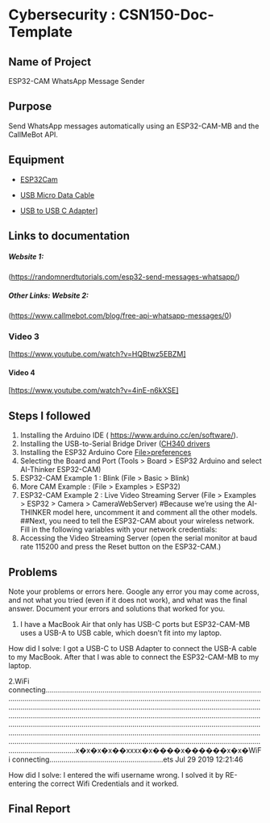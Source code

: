 # Cybersecurity : CSN150-Doc-Template

## Name of Project
ESP32-CAM WhatsApp Message Sender

## Purpose
Send WhatsApp messages automatically using an ESP32-CAM-MB and the CallMeBot API.

## Equipment
* [ESP32Cam](https://www.amazon.com/Aideepen-ESP32-CAM-Bluetooth-ESP32-CAM-MB-Arduino/dp/B08P2578LV/ref=sr_1_3?crid=4FY0ECFW0ZX7&keywords=ESP32+Cam&qid=1678902050&sprefix=esp32+cam%2Caps%2C240&sr=8-3)

* [USB Micro Data Cable](https://www.amazon.com/AmazonBasics-Male-Micro-Cable-Black/dp/B0711PVX6Z/ref=sr_1_1_sspa?keywords=micro+usb+data+cable&qid=1678902214&sprefix=Micro+USB+data+%2Caps%2C89&sr=8-1-spons&psc=1&spLa=ZW5jcnlwdGVkUXVhbGlmaWVyPUFaU0NaUVZHU1RFUlAmZW5jcnlwdGVkSWQ9QTA3NTA4MDVFVERCS01HVlgxM1YmZW5jcnlwdGVkQWRJZD1BMDE4NTE1NTIwWUdONkdWSzU1M1Amd2lkZ2V0TmFtZT1zcF9hdGYmYWN0aW9uPWNsaWNrUmVkaXJlY3QmZG9Ob3RMb2dDbGljaz10cnVl)
* [USB to USB C Adapter](https://a.co/d/0KY9rxd)]

## Links to documentation

##### Website 1: 
(https://randomnerdtutorials.com/esp32-send-messages-whatsapp/)

##### Other Links: Website 2:
(https://www.callmebot.com/blog/free-api-whatsapp-messages/0)

### Video 3
[https://www.youtube.com/watch?v=HQBtwz5EBZM]

#### Video 4
[https://www.youtube.com/watch?v=4inE-n6kXSE]



## Steps I followed
1. Installing the Arduino IDE ( https://www.arduino.cc/en/software/). 
2. Installing the USB-to-Serial Bridge Driver ([CH340 drivers](https://www.wch-ic.com/downloads/CH341SER_ZIP.html)
3. Installing the ESP32 Arduino Core [File>preferences](https://raw.githubusercontent.com/espressif/arduino-esp32/gh-pages/package_esp32_index.json)
4. Selecting the Board and Port (Tools > Board > ESP32 Arduino and select AI-Thinker ESP32-CAM)
5. ESP32-CAM Example 1 : Blink (File > Basic > Blink)
6. More CAM Example : (File > Examples > ESP32)
7. ESP32-CAM Example 2 : Live Video Streaming Server (File > Examples > ESP32 > Camera > CameraWebServer)
   #Because we’re using the AI-THINKER model here, uncomment it and comment all the other models.
   ##Next, you need to tell the ESP32-CAM about your wireless network. Fill in the following variables with your network credentials:
8. Accessing the Video Streaming Server (open the serial monitor at baud rate 115200 and press the Reset button on the ESP32-CAM.)






## Problems
Note your problems or errors here.  Google any error you may come across, and not what you tried (even if it does not work), and what was the final answer. Document your errors and solutions that worked for you.  

1. I have a MacBook Air that only has USB-C ports but ESP32-CAM-MB uses a USB-A to USB cable, which doesn’t fit into my laptop.

How did I solve: I got a USB-C to USB Adapter to connect the USB-A cable to my MacBook. After that I was able to connect the ESP32-CAM-MB to my laptop.

2.WiFi connecting...................................................................................................................................................................................................................................................................................................................................................................................................................................................................................................................................................................................................................................................................................................................................................................................................................................................................................................................x�x�x�x��xxxx�x����x������x�x�WiFi connecting........................................................ets Jul 29 2019 12:21:46


 How did I solve:  I entered the wifi username wrong. I solved it by RE-entering the correct Wifi Credentials and it worked.



## Final Report
